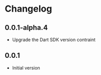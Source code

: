# Changelog

## 0.0.1-alpha.4

- Upgrade the Dart SDK version contraint

## 0.0.1

- Initial version
